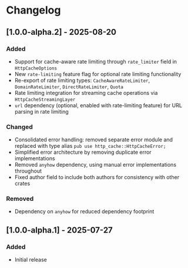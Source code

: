 # Changelog

## [1.0.0-alpha.2] - 2025-08-20

### Added

- Support for cache-aware rate limiting through `rate_limiter` field in `HttpCacheOptions`
- New `rate-limiting` feature flag for optional rate limiting functionality
- Re-export of rate limiting types: `CacheAwareRateLimiter`, `DomainRateLimiter`, `DirectRateLimiter`, `Quota`
- Rate limiting integration for streaming cache operations via `HttpCacheStreamingLayer`
- `url` dependency (optional, enabled with rate-limiting feature) for URL parsing in rate limiting

### Changed

- Consolidated error handling: removed separate error module and replaced with type alias `pub use http_cache::HttpCacheError;`
- Simplified error architecture by removing duplicate error implementations
- Removed `anyhow` dependency, using manual error implementations throughout
- Fixed author field to include both authors for consistency with other crates

### Removed

- Dependency on `anyhow` for reduced dependency footprint

## [1.0.0-alpha.1] - 2025-07-27

### Added

- Initial release
